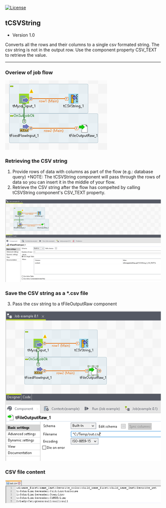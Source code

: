 [![License](https://img.shields.io/aur/license/yaourt.svg)](https://opensource.org/licenses/gpl-license)

## tCSVString

+ Version 1.0

Converts all the rows and their columns to a single csv formated string. The csv string is not in the output row. Use the component property CSV_TEXT to retrieve the value. 

---

### Overiew of job flow

![Alt text](/doc/job_overview.png?raw=true "Job - Flow Diagram")

### Retrieving the CSV string

1. Provide rows of data with columns as part of the flow (e.g.: database query)
+NOTE: The tCSVString component will pass through the rows of data so you can insert it in the middle of your flow.
2. Retrieve the CSV string after the flow has compelted by calling tCSVString component's CSV_TEXT property. 

![Alt text](/doc/tFixedFlowInput_01.png?raw=true "tFixedFlowInput - retrieve csv string")

### Save the CSV string as a *.csv file

3. Pass the csv string to a tFileOutputRaw component

![Alt text](/doc/tFileOutputRaw_01.png?raw=true "tFileOutputRaw - create csv file")

### CSV file content

![Alt text](/doc/output_csv.png?raw=true "CSV File - content")
